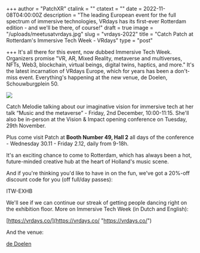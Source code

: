 +++
author = "PatchXR"
ctalink = ""
ctatext = ""
date = 2022-11-08T04:00:00Z
description = "The leading European event for the full spectrum of immersive technologies, VRdays has its first-ever Rotterdam edition - and we'll be there, of course!"
draft = true
image = "/uploads/meetusatvrdays.jpg"
slug = "vrdays-2022"
title = "Catch Patch at Rotterdam's Immersive Tech Week - VRdays"
type = "post"

+++
It's all there for this event, now dubbed Immersive Tech Week. Organizers promise "VR, AR, Mixed Reality, metaverse and multiverses, NFTs, Web3, blockchain, virtual beings, digital twins, haptics, and more." It's the latest incarnation of VRdays Europe, which for years has been a don't-miss event. Everything's happening at the new venue, de Doelen, Schouwburgplein 50.

![](/uploads/meetmeloatvrdays.jpg)

Catch Melodie talking about our imaginative vision for immersive tech at her talk “Music and the metaverse” - Friday, 2nd December, 10:00-11:15. She'll also be in-person at the Vision & Impact opening conference on Tuesday, 29th November.

Plus come visit Patch at **Booth Number 49, Hall 2** all days of the conference - Wednesday 30.11 - Friday 2.12, daily from 9-18h.

It's an exciting chance to come to Rotterdam, which has always been a hot, future-minded creative hub at the heart of Holland's music scene.

And if you're thinking you'd like to have in on the fun, we've got a 20%-off discount code for you (off full/day passes):

ITW-EXHB

We'll see if we can continue our streak of getting people dancing right on the exhibition floor. More on Immersive Tech Week (in Dutch and English):

[https://vrdays.co/](https://vrdays.co/ "https://vrdays.co/")

And the venue:

[de Doelen](https://www.dedoelen.nl/en/)